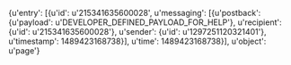 {u'entry': [{u'id': u'215341635600028',
             u'messaging': [{u'postback': {u'payload': u'DEVELOPER_DEFINED_PAYLOAD_FOR_HELP'},
                             u'recipient': {u'id': u'215341635600028'},
                             u'sender': {u'id': u'1297251120321401'},
                             u'timestamp': 1489423168738}],
             u'time': 1489423168738}],
 u'object': u'page'}
